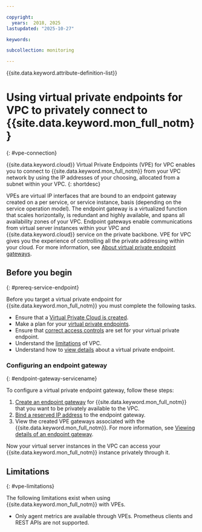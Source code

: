 ```yaml
---

copyright:
  years:  2018, 2025
lastupdated: "2025-10-27"

keywords:

subcollection: monitoring

---
```


{{site.data.keyword.attribute-definition-list}}

# Using virtual private endpoints for VPC to privately connect to {{site.data.keyword.mon_full_notm}}
{: #vpe-connection}

{{site.data.keyword.cloud}} Virtual Private Endpoints (VPE) for VPC enables you to connect to {{site.data.keyword.mon_full_notm}} from your VPC network by using the IP addresses of your choosing, allocated from a subnet within your VPC.
{: shortdesc}

VPEs are virtual IP interfaces that are bound to an endpoint gateway created on a per service, or service instance, basis (depending on the service operation model). The endpoint gateway is a virtualized function that scales horizontally, is redundant and highly available, and spans all availability zones of your VPC. Endpoint gateways enable communications from virtual server instances within your VPC and {{site.data.keyword.cloud}} service on the private backbone. VPE for VPC gives you the experience of controlling all the private addressing within your cloud. For more information, see [About virtual private endpoint gateways](/docs/vpc?topic=vpc-about-vpe).

## Before you begin
{: #prereq-service-endpoint}

Before you target a virtual private endpoint for {{site.data.keyword.mon_full_notm}} you must complete the following tasks.

* Ensure that a [Virtual Private Cloud is created](/docs/vpc?topic=vpc-getting-started).
* Make a plan for your [virtual private endpoints](/docs/vpc?topic=vpc-vpe-planning-considerations).
* Ensure that [correct access controls](/docs/vpc?topic=vpc-configure-acls-sgs-endpoint-gateways) are set for your virtual private endpoint.
* Understand the [limitations](/docs/vpc?topic=vpc-limitations) of VPC.
* Understand how to [view details](/docs/vpc?topic=vpc-vpe-viewing-details-of-an-endpoint-gateway) about a virtual private endpoint.

### Configuring an endpoint gateway
{: #endpoint-gateway-servicename}

To configure a virtual private endpoint gateway, follow these steps:

1. [Create an endpoint gateway](/docs/vpc?topic=vpc-ordering-endpoint-gateway) for {{site.data.keyword.mon_full_notm}} that you want to be privately available to the VPC.
2. [Bind a reserved IP address](/docs/vpc?topic=vpc-bind-unbind-reserved-ip) to the endpoint gateway.
3. View the created VPE gateways associated with the {{site.data.keyword.mon_full_notm}}. For more information, see [Viewing details of an endpoint gateway](/docs/vpc?topic=vpc-vpe-viewing-details-of-an-endpoint-gateway).

Now your virtual server instances in the VPC can access your {{site.data.keyword.mon_full_notm}} instance privately through it.

## Limitations
{: #vpe-limitations}

The following limitations exist when using {{site.data.keyword.mon_full_notm}} with VPEs.

* Only agent metrics are available through VPEs. Prometheus clients and REST APIs are not supported.
